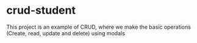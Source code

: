 # crud-student

This project is an example of CRUD, where we make the basic operations (Create, read, update and delete) using modals

